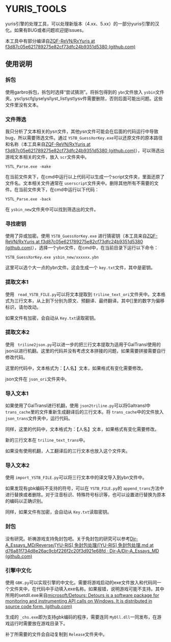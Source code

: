 # YURIS_TOOLS

yuris引擎的处理工具，可以处理新版本（4.xx、5.xx）的一部分yuris引擎的汉化。如果有BUG或者问题欢迎提Issues。

本工具中有部分编译自[ZQF-ReVN/RxYuris at f3d87c05e621789275e82cf73dfc24b9351d5380 (github.com)](https://github.com/ZQF-ReVN/RxYuris/tree/f3d87c05e621789275e82cf73dfc24b9351d5380)

## 使用说明

### 拆包

使用garbro拆包，拆包时选择“尝试猜测”。将拆包得到的 `ybn`文件放入 `ysbin`文件夹。ysc\yscfg\yse\ysl\yst_list\yst\ysv件需要删除，否则后面可能出问题。这些文件里没有文本。

### 文件筛选

我只分析了文本相关的ysn文件，其他ysn文件可能会在后面的代码运行中导致bug，所以需要筛选文件。通过 `YSTB_GuessXorKey.exe`可以还原文件的原本路径和名称（本工具来自[ZQF-ReVN/RxYuris at f3d87c05e621789275e82cf73dfc24b9351d5380 (github.com)](https://github.com/ZQF-ReVN/RxYuris/tree/f3d87c05e621789275e82cf73dfc24b9351d5380)），可以筛选出游戏文本相关的文件，放入 `scr`文件夹中。

```
YSTL_Parse.exe -make
```

在当前文件夹下，在cmd中运行以上代码可以生成一个script文件夹，里面还原了文件名。文本相关文件通常在 `userscript`文件夹中。删除其他所有不需要的文件。在当前文件夹下，在cmd中运行以下代码：

```
YSTL_Parse.exe -back
```

在 `ysbin_new`文件夹中可以找到筛选出的文件。

### 寻找密钥

使用了异或加密。使用 `YSTB_GuessXorKey.exe` 进行猜密钥（本工具来自[ZQF-ReVN/RxYuris at f3d87c05e621789275e82cf73dfc24b9351d5380 (github.com)](https://github.com/ZQF-ReVN/RxYuris/tree/f3d87c05e621789275e82cf73dfc24b9351d5380)），选择一个ybn文件，在cmd中，在当前目录下运行以下命令：

```
YSTB_GuessXorKey.exe ysbin_new/xxxxxx.ybn
```

这里可以选个大一点的ybn文件。这会生成一个 `key.txt`文件，其中是密钥。

### 提取文本1

使用 ` read_YSTB_FILE.py`可以将文本提取到 `triline_text_ori`文件夹中。文本格式为三行文本，从上到下分别为原文、预翻译、最终翻译。其中[]里的数字为偏移标识，请勿改动。

如果文件有加密，会自动从 `Key.txt`读取密钥。

### 提取文本2

使用 ` triline2json.py`可以进一步的把三行文本提取为适用于GalTransl使用的json以进行机翻。这里的代码并没有考虑文本拼接的问题，如果需要拼接需要自行修改代码。

这里的代码中，文本格式为：【人名】文本，如果格式有变化需要修改。

json文件在 `json_ori`文件夹中。

### 导入文本1

如果使用了GalTransl进行机翻，使用 `json2triline.py`可以将Galtransl中 `trans_cache`里的文件重新生成翻译后的三行文本。将 `trans_cache`中的文件放入 `json_trans`文件夹中，运行代码。

同样，这里的代码中，文本格式为：【人名】文本，如果格式有变化需要修改。

新的三行文本在 `triline_text_trans`中。

如果没有使用机翻，人工翻译后的三行文本也放入这个文件夹。

### 导入文本2

使用 `import_YSTB_FILE.py`可以将三行文本中的译文导入到ybn文件中。

如果发现有gbk编码不支持的符号，可以在 `YSTB_FILE.py`的 `append_trans`方法中进行替换或者删除。对于注音标识、特殊符号标识等，也可以设置进行替换为原本的编码以正确识别。

同样，如果文件有加密，会自动从 `Key.txt`读取密钥。

### 封包

没有研究。祈祷游戏支持免封包吧。关于免封包的研究可以参考[Dir-A_Essays_MD/Reverse/[YU-RIS] 免封包处理/[YU-RIS] 免封包处理.md at d76a81f734d8e26ac9cbf226f2c20f3d921e68fd · Dir-A/Dir-A_Essays_MD (github.com)](https://github.com/Dir-A/Dir-A_Essays_MD/blob/d76a81f734d8e26ac9cbf226f2c20f3d921e68fd/Reverse/%5BYU-RIS%5D%20%E5%85%8D%E5%B0%81%E5%8C%85%E5%A4%84%E7%90%86/%5BYU-RIS%5D%20%E5%85%8D%E5%B0%81%E5%8C%85%E5%A4%84%E7%90%86.md)

### 引擎中文化

使用 `GBK.py`可以实现引擎的中文化。需要将游戏启动的exe文件放入和代码同一个文件夹中，在代码中手动填入exe名称。如果报错，说明游戏可能不支持。其中所用的setdll.exe来自[microsoft/Detours: Detours is a software package for monitoring and instrumenting API calls on Windows. It is distributed in source code form. (github.com)](https://github.com/microsoft/Detours)

生成的 `_chs.exe`即为支持gbk编码的程序，需要连同 `MyDll.dll`一同发布，在游戏运行时需要放在游戏目录下。

补丁所需要的文件会自动复制到 `Release`文件夹中。
